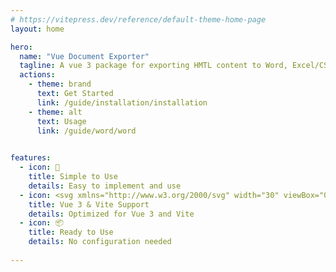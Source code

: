 ```yaml
---
# https://vitepress.dev/reference/default-theme-home-page
layout: home

hero:
  name: "Vue Document Exporter"
  tagline: A vue 3 package for exporting HMTL content to Word, Excel/CSV and PDF documents files
  actions:
    - theme: brand
      text: Get Started
      link: /guide/installation/installation
    - theme: alt
      text: Usage
      link: /guide/word/word

      
features:
  - icon: 🚀
    title: Simple to Use
    details: Easy to implement and use
  - icon: <svg xmlns="http://www.w3.org/2000/svg" width="30" viewBox="0 0 256 220.8"><path fill="#41B883" d="M204.8 0H256L128 220.8 0 0h97.92L128 51.2 157.44 0h47.36Z"/><path fill="#41B883" d="m0 0 128 220.8L256 0h-51.2L128 132.48 50.56 0H0Z"/><path fill="#35495E" d="M50.56 0 128 133.12 204.8 0h-47.36L128 51.2 97.92 0H50.56Z"/></svg>
    title: Vue 3 & Vite Support
    details: Optimized for Vue 3 and Vite
  - icon: 📦
    title: Ready to Use
    details: No configuration needed
     
---
```


